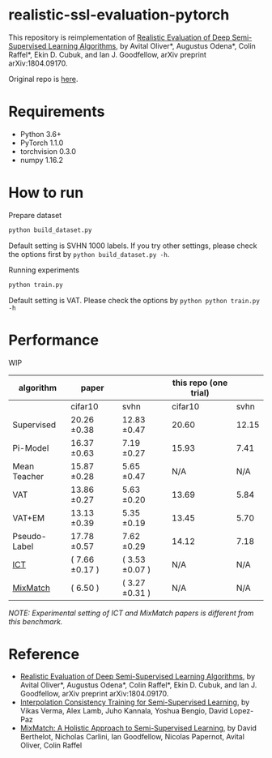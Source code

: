 # realistic-ssl-evaluation-pytorch
This repository is reimplementation of [Realistic Evaluation of Deep Semi-Supervised Learning Algorithms](https://arxiv.org/abs/1804.09170), by Avital Oliver*, Augustus Odena*, Colin Raffel*, Ekin D. Cubuk, and Ian J. Goodfellow, arXiv preprint arXiv:1804.09170.

Original repo is [here](https://github.com/brain-research/realistic-ssl-evaluation).

# Requirements
- Python 3.6+
- PyTorch 1.1.0
- torchvision 0.3.0
- numpy 1.16.2

# How to run
Prepare dataset

```python
python build_dataset.py
```

Default setting is SVHN 1000 labels. If you try other settings, please check the options first by ```python build_dataset.py -h```.

Running experiments

```python
python train.py
```

Default setting is VAT. Please check the options by ```python python train.py -h```

# Performance
WIP

|algorithm|paper||this repo (one trial)| |
|--|--|--|--|--|
||cifar10|svhn|cifar10|svhn|
|Supervised|20.26 ±0.38|12.83 ±0.47|20.60|12.15
|Pi-Model|16.37 ±0.63|7.19 ±0.27|15.93|7.41
|Mean Teacher|15.87 ±0.28|5.65 ±0.47|N/A|N/A
|VAT|13.86 ±0.27|5.63 ±0.20|13.69|5.84
|VAT+EM|13.13 ±0.39|5.35 ±0.19|13.45|5.70
|Pseudo-Label|17.78 ±0.57|7.62 ±0.29|14.12|7.18
|[ICT](https://arxiv.org/abs/1903.03825)|( 7.66 ±0.17 )|( 3.53 ±0.07 )|N/A|N/A
|[MixMatch](https://arxiv.org/abs/1905.02249)|( 6.50 )|( 3.27 ±0.31 )|N/A|N/A

*NOTE: Experimental setting of ICT and MixMatch papers is different from this benchmark.*

# Reference
- [Realistic Evaluation of Deep Semi-Supervised Learning Algorithms](https://arxiv.org/abs/1804.09170), by Avital Oliver*, Augustus Odena*, Colin Raffel*, Ekin D. Cubuk, and Ian J. Goodfellow, arXiv preprint arXiv:1804.09170.
- [Interpolation Consistency Training for Semi-Supervised Learning](https://arxiv.org/abs/1903.03825), by Vikas Verma, Alex Lamb, Juho Kannala, Yoshua Bengio, David Lopez-Paz
- [MixMatch: A Holistic Approach to Semi-Supervised Learning](https://arxiv.org/abs/1905.02249), by David Berthelot, Nicholas Carlini, Ian Goodfellow, Nicolas Papernot, Avital Oliver, Colin Raffel